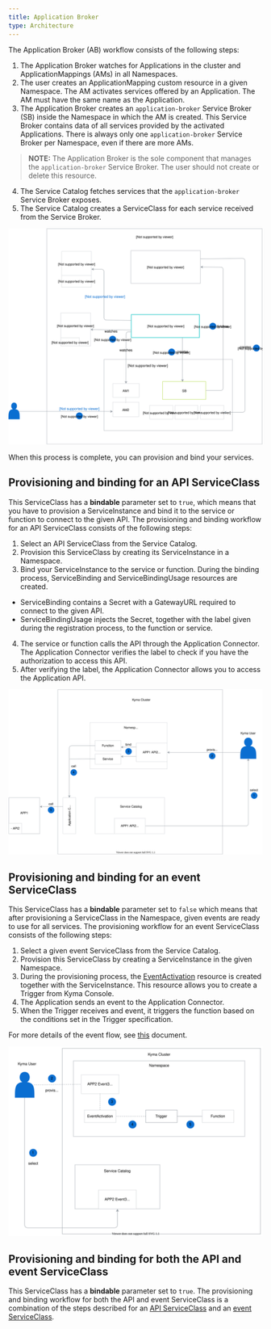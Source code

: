 ```yaml
---
title: Application Broker
type: Architecture
---
```


The Application Broker (AB) workflow consists of the following steps:

1. The Application Broker watches for Applications in the cluster and ApplicationMappings (AMs) in all Namespaces.
2. The user creates an ApplicationMapping custom resource in a given Namespace. The AM activates services offered by an Application. The AM must have the same name as the Application.
3. The Application Broker creates an `application-broker` Service Broker (SB) inside the Namespace in which the AM is created. This Service Broker contains data of all services provided by the activated Applications. There is always only one `application-broker` Service Broker per Namespace, even if there are more AMs.

>**NOTE:** The Application Broker is the sole component that manages the `application-broker` Service Broker. The user should not create or delete this resource.

4. The Service Catalog fetches services that the `application-broker` Service Broker exposes.
5. The Service Catalog creates a ServiceClass for each service received from the Service Broker.

![AB architecture](./assets/004-AB-architecture.svg)

When this process is complete, you can provision and bind your services.

## Provisioning and binding for an API ServiceClass

This ServiceClass has a **bindable** parameter set to `true`, which means that you have to provision a ServiceInstance and bind it to the service or function to connect to the given API. The provisioning and binding workflow for an API ServiceClass consists of the following steps:

1. Select an API ServiceClass from the Service Catalog.
2. Provision this ServiceClass by creating its ServiceInstance in a Namespace.
3. Bind your ServiceInstance to the service or function. During the binding process, ServiceBinding and ServiceBindingUsage resources are created.
  * ServiceBinding contains a Secret with a GatewayURL required to connect to the given API.
  * ServiceBindingUsage injects the Secret, together with the label given during the registration process, to the function or service.
4. The service or function calls the API through the Application Connector. The Application Connector verifies the label to check if you have the authorization to access this API.
5. After verifying the label, the Application Connector allows you to access the Application API.

![API Service Class](./assets/005-AB-API-service-class.svg)

## Provisioning and binding for an event ServiceClass

This ServiceClass has a **bindable** parameter set to `false` which means that after provisioning a ServiceClass in the Namespace, given events are ready to use for all services. The provisioning workflow for an event ServiceClass consists of the following steps:

1. Select a given event ServiceClass from the Service Catalog.
2. Provision this ServiceClass by creating a ServiceInstance in the given Namespace.
3. During the provisioning process, the [EventActivation](/components/application-connector/#custom-resource-event-activation) resource is created together with the ServiceInstance. This resource allows you to create a Trigger from Kyma Console.
4. The Application sends an event to the Application Connector.
5. When the Trigger receives and event, it triggers the function based on the conditions set in the Trigger specification.

For more details of the event flow, see [this](/components/knative-eventing-mesh/#details-event-processing-and-delivery) document.

![Event Service Class](./assets/006-AB-event-service-class.svg)

## Provisioning and binding for both the API and event ServiceClass

This ServiceClass has a **bindable** parameter set to `true`.
The provisioning and binding workflow for both the API and event ServiceClass is a combination of the steps described for an [API ServiceClass](#architecture-the-application-broker-architecture-provisioning-and-binding-for-an-api-serviceclass) and an [event ServiceClass](#architecture-the-application-broker-architecture-provisioning-and-binding-for-an-event-serviceclass).
